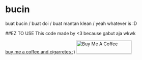 # bucin
buat bucin / buat doi / buat mantan klean / yeah whatever is :D

##EZ TO USE
This code made by <3 because gabut aja wkwk


<a href="https://saweria.co/german0c3an">buy me a coffee and cigarretes ;)</a>
<a href="https://www.buymeacoffee.com/404notsurrender" target="_blank"><img src="https://www.buymeacoffee.com/assets/img/custom_images/orange_img.png" alt="Buy Me A Coffee" style="height: 41px !important;width: 174px !important;box-shadow: 0px 3px 2px 0px rgba(190, 190, 190, 0.5) !important;-webkit-box-shadow: 0px 3px 2px 0px rgba(190, 190, 190, 0.5) !important;" ></a>
